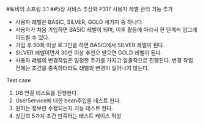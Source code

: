 #토비의 스프링 3.1
##5장 서비스 추상화 P317
사용자 레벨 관리 기능 추가
* 사용자 레벨은 BASIC, SILVER, GOLD 세가지 중 하나다.
* 사용자가 처음 가입하면 BASIC 레벨이 되며, 이후 활동에 따라서 한 단계씩 업그레이드될 수 있다.
* 가입 후 50회 이상 로그인을 하면 BASIC에서 SILVER 레벨이 된다.
* SILVER 레벨이면서 30번 이상 추천으 받으면 GOLD 레벨이 된다.
* 사용자 레벨의 변경작업은 일정한 주기를 가지고 일괄적으로 진행된다. 변경 작업 전에는 조건을 충족하더라도 레벨의 변경이 일어나지 않는다.

Test case
1. DB 연결 테스트를 진행한다.
2. UserService에 대한 bean주입을 테스트 한다.
3. 원하는 정보만 수정되는지 기능 테스트 한다.
4. 상단의 5가지 조건 만족하는 테스트 케이스 작성
